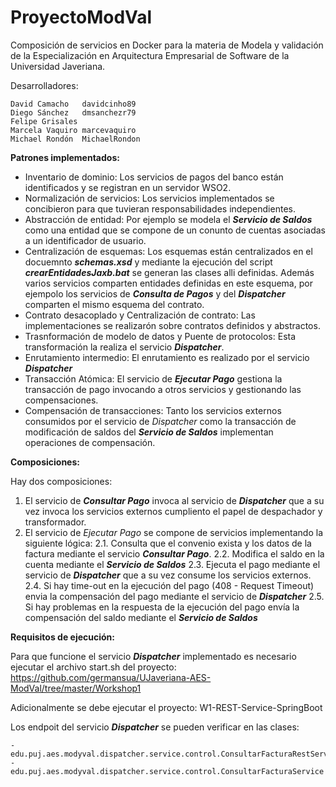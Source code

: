 # ProyectoModVal

Composición de servicios en Docker para la materia de Modela y validación de la Especialización en Arquitectura Empresarial de Software de la Universidad Javeriana.


Desarrolladores: 
  
	David Camacho	davidcinho89 
	Diego Sánchez	dmsanchezr79
	Felipe Grisales	
	Marcela Vaquiro	marcevaquiro
	Michael Rondón	MichaelRondon
  
<b>Patrones implementados:</b>

  - Inventario de dominio: Los servicios de pagos del banco están identificados y se registran en un servidor WSO2.
  - Normalización de servicios: Los servicios implementados se concibieron para que tuvieran responsabilidades independientes.
  - Abstracción de entidad: Por ejemplo se modela el <b><i>Servicio de Saldos</i></b> como una entidad que se compone de un conunto de cuentas asociadas a un identificador de usuario.
  - Centralización de esquemas: Los esquemas están centralizados en el docuemnto <b><i>schemas.xsd</i></b> y mediante la ejecución del script <b><i>crearEntidadesJaxb.bat</i></b> se generan las clases alli definidas. Además varios servicios comparten entidades definidas en este esquema, por ejempolo los servicios de <b><i>Consulta de Pagos</i></b> y del <b><i>Dispatcher</i></b> comparten el mismo esquema del contrato.
  - Contrato desacoplado y Centralización de contrato: Las implementaciones se realizarón sobre contratos definidos y abstractos.
  - Trasnformación de modelo de datos y Puente de protocolos: Esta transformación la realiza el servicio <b><i>Dispatcher</i></b>.
  - Enrutamiento intermedio: El enrutamiento es realizado por el servicio <b><i>Dispatcher</i></b>
  - Transacción Atómica: El servicio de <b><i>Ejecutar Pago</i></b> gestiona la transacción de pago invocando a otros servicios y gestionando las compensaciones.
  - Compensación de transacciones: Tanto los servicios externos consumidos por el servicio de  <i>Dispatcher</i> como la transacción de modificación de saldos del <b><i>Servicio de Saldos</i></b> implementan operaciones de compensación.

<b>Composiciones:</b>

Hay dos composiciones:

1. El servicio de <b><i>Consultar Pago</i></b> invoca al servicio de <b><i>Dispatcher</i></b> que a su vez invoca los servicios externos cumpliento el papel de despachador y transformador.
2. El servicio de <i>Ejecutar Pago</i> se compone de servicios implementando la siguiente lógica:
	2.1. Consulta que el convenio exista y los datos de la factura mediante el servicio <b><i>Consultar Pago</i></b>.
	2.2. Modifica el saldo en la cuenta mediante el <b><i>Servicio de Saldos</i></b>
	2.3. Ejecuta el pago mediante el servicio de <b><i>Dispatcher</i></b> que a su vez consume los servicios externos.
	2.4. Si hay time-out en la ejecución del pago (408 - Request Timeout) envia la compensación del pago  mediante el servicio de <b><i>Dispatcher</i></b>
	2.5. Si hay problemas en la respuesta de la ejecución del pago envía la compensación del saldo mediante el <b><i>Servicio de Saldos</i></b>
	

<b>Requisitos de ejecución:</b>

Para que funcione el servicio <b><i>Dispatcher</i></b> implementado es necesario ejecutar el archivo start.sh del proyecto:
https://github.com/germansua/UJaveriana-AES-ModVal/tree/master/Workshop1

Adicionalmente se debe ejecutar el proyecto: 
W1-REST-Service-SpringBoot

Los endpoit del servicio <b><i>Dispatcher</i></b> se pueden verificar en las clases:  

	- edu.puj.aes.modyval.dispatcher.service.control.ConsultarFacturaRestService 
	- edu.puj.aes.modyval.dispatcher.service.control.ConsultarFacturaService

